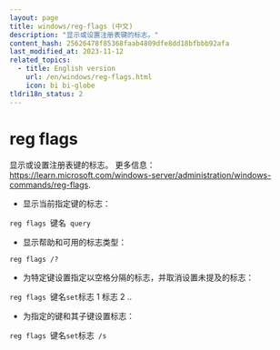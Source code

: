 ```yaml
---
layout: page
title: windows/reg-flags (中文)
description: "显示或设置注册表键的标志。"
content_hash: 25626478f85368faab4809dfe8dd18bfbbb92afa
last_modified_at: 2023-11-12
related_topics:
  - title: English version
    url: /en/windows/reg-flags.html
    icon: bi bi-globe
tldri18n_status: 2
---
```

# reg flags

显示或设置注册表键的标志。
更多信息：<https://learn.microsoft.com/windows-server/administration/windows-commands/reg-flags>.

- 显示当前指定键的标志：

`reg flags `<span class="tldr-var badge badge-pill bg-dark-lm bg-white-dm text-white-lm text-dark-dm font-weight-bold">键名</span>` query`

- 显示帮助和可用的标志类型：

`reg flags /?`

- 为特定键设置指定以空格分隔的标志，并取消设置未提及的标志：

`reg flags `<span class="tldr-var badge badge-pill bg-dark-lm bg-white-dm text-white-lm text-dark-dm font-weight-bold">键名</span>` set `<span class="tldr-var badge badge-pill bg-dark-lm bg-white-dm text-white-lm text-dark-dm font-weight-bold">标志 1 标志 2 ..</span>

- 为指定的键和其子键设置标志：

`reg flags `<span class="tldr-var badge badge-pill bg-dark-lm bg-white-dm text-white-lm text-dark-dm font-weight-bold">键名</span>` set `<span class="tldr-var badge badge-pill bg-dark-lm bg-white-dm text-white-lm text-dark-dm font-weight-bold">标志</span>` /s`
